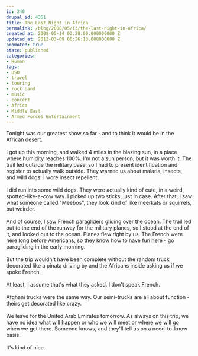 ```yaml
---
id: 240
drupal_id: 4351
title: The Last Night in Africa
permalink: /blog/2008/05/13/the-last-night-in-africa/
created_at: 2008-05-14 03:28:00.000000000 Z
updated_at: 2012-03-09 06:26:13.000000000 Z
promoted: true
state: published
categories:
- Human
tags:
- USO
- travel
- touring
- rock band
- music
- concert
- Africa
- Middle East
- Armed Forces Entertainment
---
```

Tonight was our greatest show so far - and to think it would be in the African desert.<br /><br />I got up this morning, and walked 4 miles in the blazing sun, in a place where humidity reaches 100%. I'm not a sun person, but it was worth it. The trail led outside the military base, so I had to present identification and register to actually walk outside. They warned us about malaria, insects, and wild dogs. I wore insect repellent.<br /><br />I did run into some wild dogs. They were actually kind of cute, in a weird, spotted-like-a-cow way. I picked up two sticks, just in case. After that, I saw what someone called "Meebos", they look kind of like meerkats or squirrels, but weirder.<br /><br />And of course, I saw French paragliders gliding over the ocean. The trail led out to the end of the runway for the military planes, so I stood at the end of it, and looked out to the ocean. Planes flew right by us. The French were here long before Americans, so they know how to have fun here - go paragliding in the early morning.<br /><br />But the trip wouldn't have been complete without the random truck decorated like a pinata driving by and the Africans inside asking us if we spoke French.<br /><br />At least, I assume that's what they asked. I don't speak French.<br /><br />Afghani trucks were the same way. Our semi-trucks are all about function - theirs get decorated like crazy.<br /><br />We leave for the United Arab Emirates tomorrow. As always on this trip, we have no idea what will happen or who we will meet or where we will go when we get there. Someone knows, and they'll tell us on a need-to-know basis.<br /><br />It's kind of nice.
